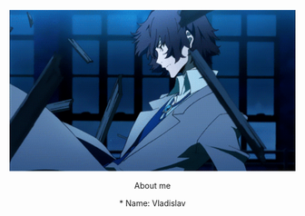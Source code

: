 <p align="center">
  <img src="https://github.com/nero-5-5/nero-5-5/blob/main/dazai-fl-640.gif" alt="animated" />
</p>


<p align="center">
  About me
</p>

<p align="center">
* Name: Vladislav
</p>
